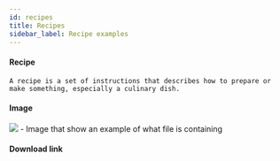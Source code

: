 ```yaml
---
id: recipes
title: Recipes
sidebar_label: Recipe examples
---
```



#### Recipe



```
A recipe is a set of instructions that describes how to prepare or make something, especially a culinary dish.
```

#### Image
![](https://raw.githubusercontent.com/GroceriStar/creative/master/) - Image that show an example of what file is containing

#### Download link
[]()
